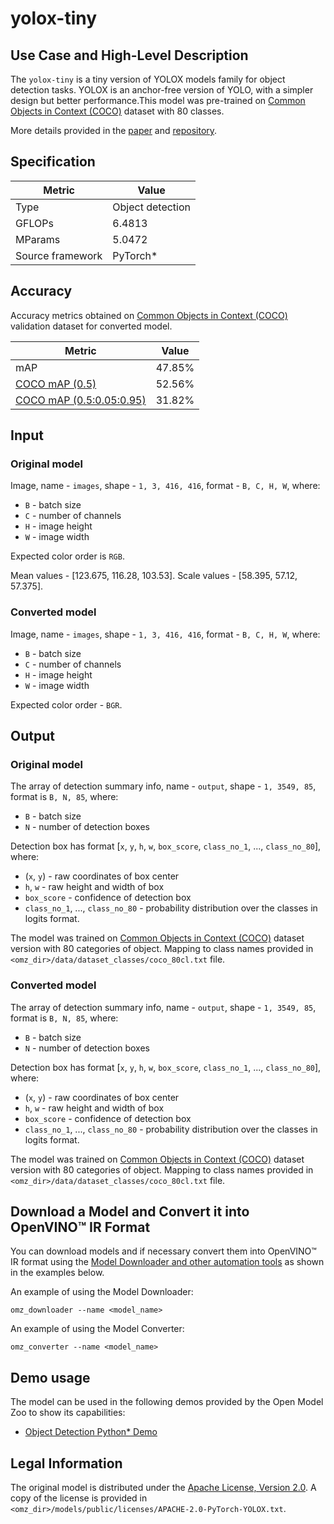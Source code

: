 # yolox-tiny

## Use Case and High-Level Description

The `yolox-tiny` is a tiny version of YOLOX models family for object detection tasks. YOLOX is an anchor-free version of YOLO, with a simpler design but better performance.This model was pre-trained on [Common Objects in Context (COCO)](https://cocodataset.org/#home) dataset with 80 classes.

More details provided in the [paper](https://arxiv.org/abs/2107.08430) and [repository](https://github.com/Megvii-BaseDetection/YOLOX).

## Specification

| Metric                          | Value             |
|---------------------------------|-------------------|
| Type                            | Object detection  |
| GFLOPs                          | 6.4813            |
| MParams                         | 5.0472            |
| Source framework                | PyTorch\*         |

## Accuracy

Accuracy metrics obtained on [Common Objects in Context (COCO)](https://cocodataset.org/#home) validation dataset for converted model.

| Metric                                                               | Value  |
| -------------------------------------------------------------------- | -------|
| mAP                                                                  | 47.85% |
| [COCO mAP (0.5)](http://cocodataset.org/#detection-eval)             | 52.56% |
| [COCO mAP (0.5:0.05:0.95)](http://cocodataset.org/#detection-eval)   | 31.82% |

## Input

### Original model

Image, name - `images`, shape - `1, 3, 416, 416`, format - `B, C, H, W`, where:

- `B` - batch size
- `C` - number of channels
- `H` - image height
- `W` - image width

Expected color order is `RGB`.

Mean values - [123.675, 116.28, 103.53].
Scale values - [58.395, 57.12, 57.375].

### Converted model

Image, name - `images`, shape - `1, 3, 416, 416`, format - `B, C, H, W`, where:

- `B` - batch size
- `C` - number of channels
- `H` - image height
- `W` - image width

Expected color order - `BGR`.

## Output

### Original model

The array of detection summary info, name - `output`,  shape - `1, 3549, 85`, format is `B, N, 85`, where:

- `B` - batch size
- `N` - number of detection boxes

Detection box has format [`x`, `y`, `h`, `w`, `box_score`, `class_no_1`, ..., `class_no_80`], where:

- (`x`, `y`) - raw coordinates of box center
- `h`, `w` - raw height and width of box
- `box_score` - confidence of detection box
- `class_no_1`, ..., `class_no_80` - probability distribution over the classes in logits format.

The model was trained on [Common Objects in Context (COCO)](https://cocodataset.org/#home) dataset version with 80 categories of object. Mapping to class names provided in `<omz_dir>/data/dataset_classes/coco_80cl.txt` file.

### Converted model

The array of detection summary info, name - `output`,  shape - `1, 3549, 85`, format is `B, N, 85`, where:

- `B` - batch size
- `N` - number of detection boxes

Detection box has format [`x`, `y`, `h`, `w`, `box_score`, `class_no_1`, ..., `class_no_80`], where:

- (`x`, `y`) - raw coordinates of box center
- `h`, `w` - raw height and width of box
- `box_score` - confidence of detection box
- `class_no_1`, ..., `class_no_80` - probability distribution over the classes in logits format.

The model was trained on [Common Objects in Context (COCO)](https://cocodataset.org/#home) dataset version with 80 categories of object. Mapping to class names provided in `<omz_dir>/data/dataset_classes/coco_80cl.txt` file.

## Download a Model and Convert it into OpenVINO™ IR Format

You can download models and if necessary convert them into OpenVINO™ IR format using the [Model Downloader and other automation tools](../../../tools/model_tools/README.md) as shown in the examples below.

An example of using the Model Downloader:
```
omz_downloader --name <model_name>
```

An example of using the Model Converter:
```
omz_converter --name <model_name>
```

## Demo usage

The model can be used in the following demos provided by the Open Model Zoo to show its capabilities:

* [Object Detection Python\* Demo](../../../demos/object_detection_demo/python/README.md)

## Legal Information

The original model is distributed under the
[Apache License, Version 2.0](https://raw.githubusercontent.com/Megvii-BaseDetection/YOLOX/main/LICENSE).
A copy of the license is provided in `<omz_dir>/models/public/licenses/APACHE-2.0-PyTorch-YOLOX.txt`.
